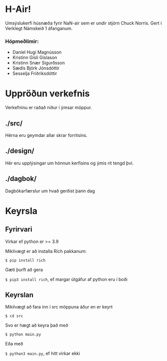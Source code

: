 # H-Air!
Umsýslukerfi húsnæða fyrir NaN-air sem er undir stjórn Chuck Norris.
Gert í Verklegt Námskeið 1 áfanganum.

### Hópmeðlimir:
 - Daníel Hugi Magnússon
 - Kristinn Gísli Gíslason
 - Kristinn Snær Sigurðsson
 - Sædís Björk Jónsdóttir
 - Sesselja Friðriksdóttir

# Uppröðun verkefnis
Verkefninu er raðað niður í ýmsar möppur.

## ./src/
Hérna eru geymdar allar skrar forritsins.

## ./design/
Hér eru upplýsingar um hönnun kerfisins og ýmis rit tengd því.


## ./dagbok/
Dagbókarfærslur um hvað gerðist þann dag

# Keyrsla
## Fyrirvari
Virkar ef python er >= 3.9

Mikilvægt er að installa Rich pakkanum:

`$ pip install rich`

Gæti þurft að gera

`$ pip3 install rich`, ef margar útgáfur af python eru í boði

## Keyrslan
Mikilvægt að fara inn í src möppuna áður en er keyrt

`$ cd src`

Svo er hægt að keyra það með

`$ python main.py`

Eða með

`$ python3 main.py`, ef hitt virkar ekki